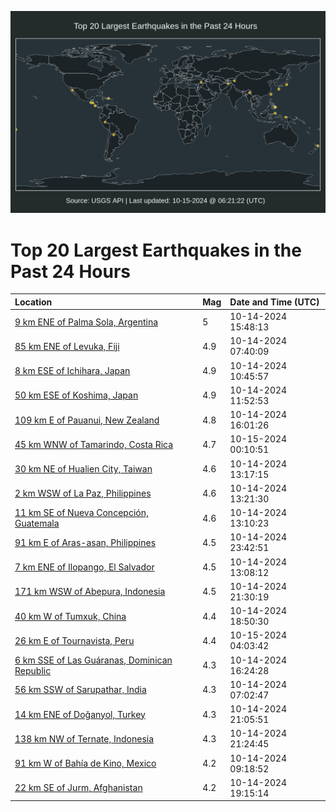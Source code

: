 ![Map](./map.png)

# Top 20 Largest Earthquakes in the Past 24 Hours

| Location | Mag | Date and Time (UTC) |
|:---|:---|:---|
| [9 km ENE of Palma Sola, Argentina](https://earthquake.usgs.gov/earthquakes/eventpage/us6000nyme) | 5 | 10-14-2024 15:48:13 |
| [85 km ENE of Levuka, Fiji](https://earthquake.usgs.gov/earthquakes/eventpage/us6000nyjf) | 4.9 | 10-14-2024 07:40:09 |
| [8 km ESE of Ichihara, Japan](https://earthquake.usgs.gov/earthquakes/eventpage/us6000nyk2) | 4.9 | 10-14-2024 10:45:57 |
| [50 km ESE of Koshima, Japan](https://earthquake.usgs.gov/earthquakes/eventpage/us6000nyk6) | 4.9 | 10-14-2024 11:52:53 |
| [109 km E of Pauanui, New Zealand](https://earthquake.usgs.gov/earthquakes/eventpage/us6000nymi) | 4.8 | 10-14-2024 16:01:26 |
| [45 km WNW of Tamarindo, Costa Rica](https://earthquake.usgs.gov/earthquakes/eventpage/us6000nyqq) | 4.7 | 10-15-2024 00:10:51 |
| [30 km NE of Hualien City, Taiwan](https://earthquake.usgs.gov/earthquakes/eventpage/us6000nykn) | 4.6 | 10-14-2024 13:17:15 |
| [2 km WSW of La Paz, Philippines](https://earthquake.usgs.gov/earthquakes/eventpage/us6000nykv) | 4.6 | 10-14-2024 13:21:30 |
| [11 km SE of Nueva Concepción, Guatemala](https://earthquake.usgs.gov/earthquakes/eventpage/us6000nykg) | 4.6 | 10-14-2024 13:10:23 |
| [91 km E of Aras-asan, Philippines](https://earthquake.usgs.gov/earthquakes/eventpage/us6000nyqm) | 4.5 | 10-14-2024 23:42:51 |
| [7 km ENE of Ilopango, El Salvador](https://earthquake.usgs.gov/earthquakes/eventpage/us6000nykd) | 4.5 | 10-14-2024 13:08:12 |
| [171 km WSW of Abepura, Indonesia](https://earthquake.usgs.gov/earthquakes/eventpage/us6000nyq0) | 4.5 | 10-14-2024 21:30:19 |
| [40 km W of Tumxuk, China](https://earthquake.usgs.gov/earthquakes/eventpage/us6000nyp2) | 4.4 | 10-14-2024 18:50:30 |
| [26 km E of Tournavista, Peru](https://earthquake.usgs.gov/earthquakes/eventpage/us6000nyry) | 4.4 | 10-15-2024 04:03:42 |
| [6 km SSE of Las Guáranas, Dominican Republic](https://earthquake.usgs.gov/earthquakes/eventpage/us6000nymm) | 4.3 | 10-14-2024 16:24:28 |
| [56 km SSW of Sarupathar, India](https://earthquake.usgs.gov/earthquakes/eventpage/us6000nyj8) | 4.3 | 10-14-2024 07:02:47 |
| [14 km ENE of Doğanyol, Turkey](https://earthquake.usgs.gov/earthquakes/eventpage/us6000nypt) | 4.3 | 10-14-2024 21:05:51 |
| [138 km NW of Ternate, Indonesia](https://earthquake.usgs.gov/earthquakes/eventpage/us6000nypy) | 4.3 | 10-14-2024 21:24:45 |
| [91 km W of Bahía de Kino, Mexico](https://earthquake.usgs.gov/earthquakes/eventpage/us6000nyjn) | 4.2 | 10-14-2024 09:18:52 |
| [22 km SE of Jurm, Afghanistan](https://earthquake.usgs.gov/earthquakes/eventpage/us6000nypa) | 4.2 | 10-14-2024 19:15:14 |
